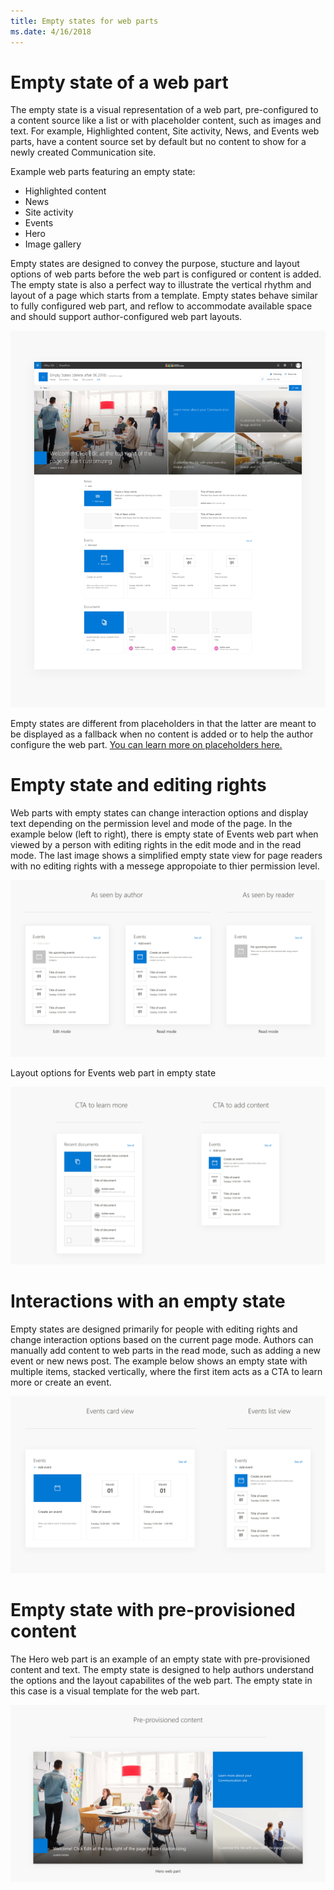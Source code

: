```yaml
---
title: Empty states for web parts
ms.date: 4/16/2018 
---
```


# Empty state of a web part

The empty state is a visual representation of a web part, pre-configured to a content source like a list or with placeholder content, such as images and text. For example, Highlighted content, Site activity, News, and Events web parts, have a content source set by default but no content to show for a newly created Communication site.

Example web parts featuring an empty state:

- Highlighted content
- News
- Site activity
- Events
- Hero
- Image gallery

Empty states are designed to convey the purpose, stucture and layout options of web parts before the web part is configured or content is added. The empty state is also a perfect way to illustrate the vertical rhythm and layout of a page which starts from a template. Empty states behave similar to fully configured web part, and reflow to accommodate available space and should support author-configured web part layouts. 

![Image that shows sample web part empty states](../images/empty_state_template_01.png)

Empty states are different from placeholders in that the latter are meant to be displayed as a fallback when no content is added or to help the author configure the web part. [You can learn more on placeholders here.](https://docs.microsoft.com/en-us/sharepoint/dev/design/placeholders-and-fallbacks)

# Empty state and editing rights

Web parts with empty states can change interaction options and display text depending on the permission level and mode of the page. In the example below (left to right), there is empty state of Events web part when viewed by a person with editing rights in the edit mode and in the read mode. The last image shows a simplified empty state view for page readers with no editing rights with a messege appropoiate to thier permission level. 

![Author amd reader empty states](../images/empty_state_events_02.png)

Layout options for Events web part in empty state

![Events web part empty states](../images/empty_state_ctas_03.png)

# Interactions with an empty state

Empty states are designed primarily for people with editing rights and change interaction options based on the current page mode. Authors can manually add content to web parts in the read mode, such as adding a new event or new news post. The example below shows an empty state with multiple items, stacked vertically, where the first item acts as a CTA to learn more or create an event.

![Call to action example empty state cards](../images/empty_state_views_04.png)

# Empty state with pre-provisioned content

The Hero web part is an example of an empty state with pre-provisioned content and text. The empty state is designed to help authors understand the options and the layout capabilites of the web part. The empty state in this case is a visual template for the web part.

![Hero web part empty state with images and helpful text](../images/empty_state_unique_05.png)